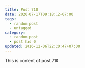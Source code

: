 ```yaml
---
title: Post 710
date: 2020-07-17T09:18:12+07:00
tags:
  - random post
  - untagged
category:
  - random post
  - post has 0
updated: 2016-12-06T22:20:47+07:00
---
```

This is content of post 710